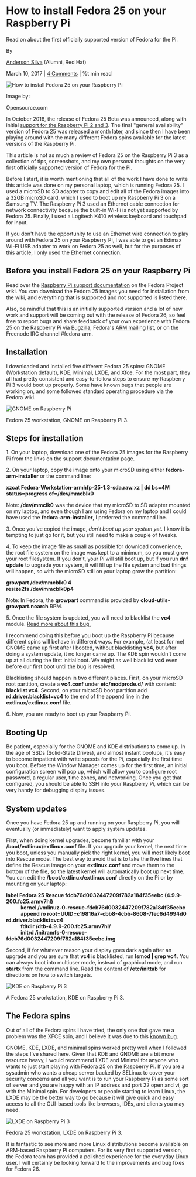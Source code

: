 
How to install Fedora 25 on your Raspberry Pi
=============================================

Read on about the first officially supported version of Fedora for the Pi.

By

[Anderson Silva](/users/ansilva) (Alumni, Red Hat)

March 10, 2017 | [4 Comments](#comments) | %t min read


![How to install Fedora 25 on your Raspberry Pi](/sites/default/files/lead-images/gnome_raspberry_pi_fedora.jpg "How to install Fedora 25 on your Raspberry Pi")

Image by:

Opensource.com

In October 2016, the release of Fedora 25 Beta was announced, along with initial [support for the Raspberry Pi 2 and 3](https://fedoramagazine.org/raspberry-pi-support-fedora-25-beta/). The final "general availability" version of Fedora 25 was released a month later, and since then I have been playing around with the many different Fedora spins available for the latest versions of the Raspberry Pi.

This article is not as much a review of Fedora 25 on the Raspberry Pi 3 as a collection of tips, screenshots, and my own personal thoughts on the very first officially supported version of Fedora for the Pi.



Before I start, it is worth mentioning that all of the work I have done to write this article was done on my personal laptop, which is running Fedora 25. I used a microSD to SD adapter to copy and edit all of the Fedora images into a 32GB microSD card, which I used to boot up my Raspberry Pi 3 on a Samsung TV. The Raspberry Pi 3 used an Ethernet cable connection for network connectivity because the built-in Wi-Fi is not yet supported by Fedora 25. Finally, I used a Logitech K410 wireless keyboard and touchpad for input.

If you don't have the opportunity to use an Ethernet wire connection to play around with Fedora 25 on your Raspberry Pi, I was able to get an Edimax Wi-Fi USB adapter to work on Fedora 25 as well, but for the purposes of this article, I only used the Ethernet connection.

Before you install Fedora 25 on your Raspberry Pi
-------------------------------------------------

Read over the [Raspberry Pi support documentation](https://fedoraproject.org/wiki/Raspberry_Pi) on the Fedora Project wiki. You can download the Fedora 25 images you need for installation from the wiki, and everything that is supported and not supported is listed there. 

Also, be mindful that this is an initially supported version and a lot of new work and support will be coming out with the release of Fedora 26, so feel free to report bugs and share feedback of your own experience with Fedora 25 on the Raspberry Pi via [Bugzilla](https://bugzilla.redhat.com/show_bug.cgi?id=245418), Fedora's [ARM mailing list](https://lists.fedoraproject.org/admin/lists/arm%40lists.fedoraproject.org/), or on the Freenode IRC channel #fedora-arm.

Installation
------------

I downloaded and installed five different Fedora 25 spins: GNOME (Workstation default), KDE, Minimal, LXDE, and Xfce. For the most part, they all had pretty consistent and easy-to-follow steps to ensure my Raspberry Pi 3 would boot up properly. Some have known bugs that people are working on, and some followed standard operating procedure via the Fedora wiki.

![GNOME on Raspberry Pi](https://opensource.com/sites/default/files/gnome_on_rpi.png "GNOME on Raspberry Pi")

Fedora 25 workstation, GNOME on Raspberry Pi 3.

Steps for installation
----------------------

1\. On your laptop, download one of the Fedora 25 images for the Raspberry Pi from the links on the support documentation page.

2\. On your laptop, copy the image onto your microSD using either **fedora-arm-installer** or the command line:

**xzcat Fedora-Workstation-armhfp-25-1.3-sda.raw.xz | dd bs=4M status=progress of=/dev/mmcblk0**

Note: **/dev/mmclk0** was the device that my microSD to SD adapter mounted on my laptop, and even though I am using Fedora on my laptop and I could have used the **fedora-arm-installer**, I preferred the command line.

3\. Once you've copied the image, _don't boot up your system yet_. I know it is tempting to just go for it, but you still need to make a couple of tweaks.

4\. To keep the image file as small as possible for download convenience, the root file system on the image was kept to a minimum, so you must grow your root filesystem. If you don't, your Pi will still boot up, but if you run **dnf update** to upgrade your system, it will fill up the file system and bad things will happen, so with the microSD still on your laptop grow the partition:

**growpart /dev/mmcblk0 4  
resize2fs /dev/mmcblk0p4**

Note: In Fedora, the **growpart** command is provided by **cloud-utils-growpart.noarch** RPM.

5\. Once the file system is updated, you will need to blacklist the **vc4** module. [Read more about this bug.](https://bugzilla.redhat.com/show_bug.cgi?id=1387733)

I recommend doing this before you boot up the Raspberry Pi because different spins will behave in different ways. For example, (at least for me) GNOME came up first after I booted, without blacklisting **vc4**, but after doing a system update, it no longer came up. The KDE spin wouldn't come up at all during the first initial boot. We might as well blacklist **vc4** even before our first boot until the bug is resolved.

Blacklisting should happen in two different places. First, on your microSD root partition, create a **vc4.conf** under **etc/modprode.d/** with content: **blacklist vc4**. Second, on your microSD boot partition add **rd.driver.blacklist=vc4** to the end of the append line in the **extlinux/extlinux.conf** file.

6. Now, you are ready to boot up your Raspberry Pi.

Booting Up
----------

Be patient, especially for the GNOME and KDE distributions to come up. In the age of SSDs (Solid-State Drives), and almost instant bootups, it's easy to become impatient with write speeds for the Pi, especially the first time you boot. Before the Window Manager comes up for the first time, an initial configuration screen will pop up, which will allow you to configure root password, a regular user, time zones, and networking. Once you get that configured, you should be able to SSH into your Raspberry Pi, which can be very handy for debugging display issues.

System updates
--------------

Once you have Fedora 25 up and running on your Raspberry Pi, you will eventually (or immediately) want to apply system updates.

First, when doing kernel upgrades, become familiar with your **/boot/extlinux/extlinux.conf** file. If you upgrade your kernel, the next time you boot, unless you manually pick the right kernel, you will most likely boot into Rescue mode. The best way to avoid that is to take the five lines that define the Rescue image on your **extlinux.conf** and move them to the bottom of the file, so the latest kernel will automatically boot up next time. You can edit the **/boot/extlinux/extlinux.conf** directly on the Pi or by mounting on your laptop:

**label Fedora 25 Rescue fdcb76d0032447209f782a184f35eebc (4.9.9-200.fc25.armv7hl)  
            kernel /vmlinuz-0-rescue-fdcb76d0032447209f782a184f35eebc  
            append ro root=UUID=c19816a7-cbb8-4cbb-8608-7fec6d4994d0 rd.driver.blacklist=vc4  
            fdtdir /dtb-4.9.9-200.fc25.armv7hl/  
            initrd /initramfs-0-rescue-fdcb76d0032447209f782a184f35eebc.img**

Second, if for whatever reason your display goes dark again after an upgrade and you are sure that **vc4** is blacklisted, run **lsmod | grep vc4**. You can always boot into multiuser mode, instead of graphical mode, and run **startx** from the command line. Read the content of **/etc/inittab** for directions on how to switch targets. 

![KDE on Raspberry Pi 3](https://opensource.com/sites/default/files/kde_on_rpi.png "KDE on Raspberry Pi 3")

A Fedora 25 workstation, KDE on Raspberry Pi 3.

The Fedora spins
----------------

Out of all of the Fedora spins I have tried, the only one that gave me a problem was the XFCE spin, and I believe it was due to this [known bug](https://bugzilla.redhat.com/show_bug.cgi?id=1389163).

GNOME, KDE, LXDE, and minimal spins worked pretty well when I followed the steps I've shared here. Given that KDE and GNOME are a bit more resource heavy, I would recommend LXDE and Minimal for anyone who wants to just start playing with Fedora 25 on the Raspberry Pi. If you are a sysadmin who wants a cheap server backed by SELinux to cover your security concerns and all you want is to run your Raspberry Pi as some sort of server and you are happy with an IP address and port 22 open and vi, go with the Minimal spin. For developers or people starting to learn Linux, the LXDE may be the better way to go because it will give quick and easy access to all the GUI-based tools like browsers, IDEs, and clients you may need.

![LXDE on Raspberry Pi 3](https://opensource.com/sites/default/files/lxde_on_rpi.png "LXDE on Raspberry Pi 3")

Fedora 25 workstation, LXDE on Raspberry Pi 3.

It is fantastic to see more and more Linux distributions become available on ARM-based Raspberry Pi computers. For its very first supported version, the Fedora team has provided a polished experience for the everyday Linux user. I will certainly be looking forward to the improvements and bug fixes for Fedora 26.


